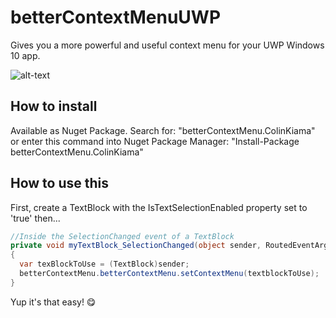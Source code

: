# betterContextMenuUWP
Gives you a more powerful and useful context menu for your UWP Windows 10 app.

![alt-text](betterContextMenu.gif)

## How to install
Available as Nuget Package. Search for: "betterContextMenu.ColinKiama" or enter this command into Nuget Package Manager: "Install-Package betterContextMenu.ColinKiama"

## How to use this

First, create a TextBlock with the IsTextSelectionEnabled property set to 'true' then...

````csharp
//Inside the SelectionChanged event of a TextBlock
private void myTextBlock_SelectionChanged(object sender, RoutedEventArgs e)
{
  var texBlockToUse = (TextBlock)sender;
  betterContextMenu.betterContextMenu.setContextMenu(textblockToUse);
}
````
Yup it's that easy! 😋
